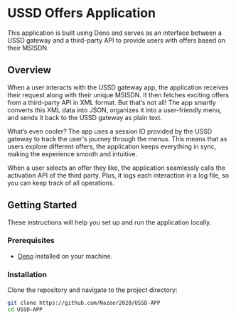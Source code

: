 # USSD Offers Application

This application is built using Deno and serves as an interface between a USSD gateway and a third-party API to provide users with offers based on their MSISDN.

## Overview

When a user interacts with the USSD gateway app, the application receives their request along with their unique MSISDN. It then fetches exciting offers from a third-party API in XML format. But that’s not all! The app smartly converts this XML data into JSON, organizes it into a user-friendly menu, and sends it back to the USSD gateway as plain text.

What’s even cooler? The app uses a session ID provided by the USSD gateway to track the user's journey through the menus. This means that as users explore different offers, the application keeps everything in sync, making the experience smooth and intuitive.

When a user selects an offer they like, the application seamlessly calls the activation API of the third party. Plus, it logs each interaction in a log file, so you can keep track of all operations.

## Getting Started

These instructions will help you set up and run the application locally.

### Prerequisites

- [Deno](https://deno.land/) installed on your machine.

### Installation

Clone the repository and navigate to the project directory:

```bash
git clone https://github.com/Nazeer2020/USSD-APP
cd USSD-APP
